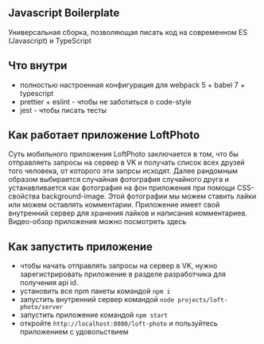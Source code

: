 ## Javascript Boilerplate
Универсальная сборка, позволяющая писать код на современном ES (Javascript) и TypeScript

## Что внутри
- полностью настроенная конфигурация для webpack 5 + babel 7 + typescript
- prettier + eslint - чтобы не заботиться о code-style
- jest - чтобы писать тесты

## Как работает приложение LoftPhoto
Суть мобильного приложения LoftPhoto заключается в том, что бы отправляеть запросы на сервер в VK и получать список всех друзей того человека, от которого эти запрсы исходят. Далее рандомным образом выбирается случайная фотография случайного друга и устанавливается как фотография на фон приложения при помощи CSS-свойства background-image. Этой фотографии мы можем ставить лайки или можем оставлять комментарии. Приложение имеет свой внутренний сервер для хранения лайков и написания комментариев. Видео-обзор приложения можно посмотреть здесь 

## Как запустить приложение
- чтобы начать отправлять запросы на сервер в VK, нужно зарегистрировать приложение в разделе разработчика для получения api id.
- установить все npm пакеты командой `npm i`
- запустить внутренний сервер командой `node projects/loft-photo/server`
- запустить приложение командой `npm start`
- откройте `http://localhost:8080/loft-photo` и пользуйтесь приложением с удовольствием

